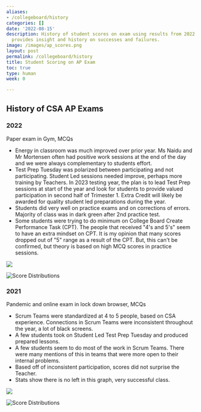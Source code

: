 ```yaml
---
aliases:
- /collegeboard/history
categories: []
date: '2022-08-15'
description: History of student scores on exam using results from 2022 and 2021.  Teacher
  provides insight and history on successes and failures.
image: /images/ap_scores.png
layout: post
permalink: /collegeboard/history
title: Student Scoring on AP Exam
toc: true
type: human
week: 0

---
```


## History of CSA AP Exams

### 2022
Paper exam in Gym, MCQs
-	Energy in classroom was much improved over prior year. Ms Naidu and Mr Mortensen often had positive work sessions at the end of the day and we were always complementary to students effort.
-	Test Prep Tuesday was polarized between participating and not participating. Student Led sessions needed improve, perhaps more training by Teachers. In 2023 testing year, the plan is to lead Test Prep sessions at start of the year and look for students to provide valued participation in second half of Trimester 1.  Extra Credit will likely be awarded for quality student led preparations during the year.
-	Students did very well on practice exams and on corrections of errors.  Majority of class was in dark green after 2nd practice test.
-   Some students were trying to do minimum on College Board Create Performance Task (CPT).  The people that received "4's and 5's" seem to have an extra mindset on CPT.  It is my opinion that many scores dropped out of "5" range as a result of the CPT.  But, this can't be confirmed, but theory is based on high MCQ scores in practice sessions.

 ![]({{site.baseurl}}/images/history/2022-CB-Scores1.png)

 ![]({{site.baseurl}}/images/history/2022-CB-Scores2.png "Score Distributions")


### 2021
Pandemic and online exam in lock down browser, MCQs
- Scrum Teams were standardized at 4 to 5 people, based on CSA experience.  Connections in Scrum Teams were inconsistent throughout the year, a lot of black screens.
-	A few students took on Student Led Test Prep Tuesday and produced prepared lessons.
-   A few students seem to do most of the work in Scrum Teams.  There were many mentions of this in teams that were more open to their internal problems.
-	Based off of inconsistent participation, scores did not surprise the Teacher.
-	Stats show there is no left in this graph, very successful class.

 ![]({{site.baseurl}}/images/history/2021-CB-Scores1.png)

 ![]({{site.baseurl}}/images/history/2021-CB-Scores2.png "Score Distributions")

